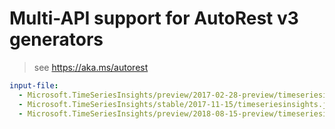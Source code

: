 # Multi-API support for AutoRest v3 generators

> see https://aka.ms/autorest

``` yaml $(enable-multi-api)
input-file:
  - Microsoft.TimeSeriesInsights/preview/2017-02-28-preview/timeseriesinsights.json
  - Microsoft.TimeSeriesInsights/stable/2017-11-15/timeseriesinsights.json
  - Microsoft.TimeSeriesInsights/preview/2018-08-15-preview/timeseriesinsights.json
```
